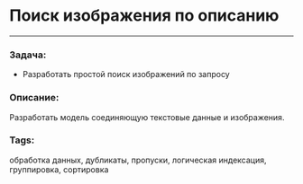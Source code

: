 # Поиск изображения по описанию
---
### Задача:
- Разработать простой поиск изображений по запросу
### Описание:
Разработать модель соединяющую текстовые данные и изображения. 
### Tags:
обработка данных, дубликаты, пропуски, логическая индексация, группировка, сортировка
